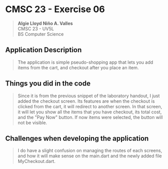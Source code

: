 # **CMSC 23 - Exercise 06**
> **Algie Lloyd Niño A. Valles** <br> CMSC 23 - UV5L <br> BS Computer Science

## Application Description
> The application is simple pseudo-shopping app that lets you add items from the cart, and checkout after you place an item.

## Things you did in the code
> Since it is from the previous snippet of the laboratory handout, I just added the checkout screen. Its features are when the checkout is clicked from the cart, it will redirect to another screen. In that screen, it will let you show all the items that you have checkout, its total cost, and the "Pay Now" button. If now items were selected, the button will not be visible.

## Challenges when developing the application
> I do have a slight confusion on managing the routes of each screens, and how it will make sense on the main.dart and the newly added file MyCheckout.dart.
